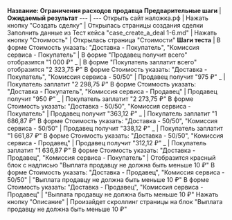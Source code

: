 **Название: Ограничения расходов продавца**
**Предварительные шаги** | **Ожидаемый результат** 
--- | ---
 Открыть сайт наложка.рф | 
 Нажать кнопку "Создать сделку" | Открылась страницы создания сделки
Заполнить данные из Тест кейса "case_create_a_deal 1-6.md" |
Нажать кнопку "Стоимость" | Открылась страница "Стоимости"
**Шаги теста** | 
В форме Стоимость указать: "Доставка - Покупатель", "Комиссия сервиса - Покупатель" | В форме "Продавец получит всего" отобразится "1 000 ₽"
_ | В форме "Покупатель заплатит всего" отобразится "2 323,75 ₽"
В форме Стоимость указать: "Доставка - Покупатель", "Комиссия сервиса - 50/50" | Продавец получит "975 ₽"
_ | Покупатель заплатит "2 298,75 ₽"
В форме Стоимость указать: "Доставка - Покупатель", "Комиссия сервиса - Продавец" | Продавец получит "950 ₽"
_ | Покупатель заплатит "2 273,75 ₽"
В форме Стоимость указать: "Доставка - 50/50", "Комиссия сервиса - Покупатель" | Продавец получит "363,12 ₽"
_ | Покупатель заплатит "1 686,87 ₽"
В форме Стоимость указать: "Доставка - 50/50", "Комиссия сервиса - 50/50" | Продавец получит "338,12 ₽"
_ | Покупатель заплатит "1 661,87 ₽"
В форме Стоимость указать: "Доставка - 50/50", "Комиссия сервиса - Продавец" | Продавец получит "312,12 ₽"
_ | Покупатель заплатит "1 636,87 ₽"
В форме Стоимость указать: "Доставка - Продавец", "Комиссия сервиса - Покупатель" | Отобразится красный блок с надписью "Выплата продавцу не должна быть меньше 10 ₽"
В форме Стоимость указать: "Доставка - Продавец", "Комиссия сервиса - 50/50" | "Выплата продавцу не должна быть меньше 10 ₽"
В форме Стоимость указать: "Доставка - Продавец", "Комиссия сервиса - Продавец" |  "Выплата продавцу не должна быть меньше 10 ₽"
Нажать кнопку "Описание" | Произайдет скроллинг страницы на блок "Выплата продавцу не должна быть меньше 10 ₽"